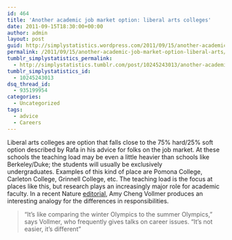 ```yaml
---
id: 464
title: 'Another academic job market option: liberal arts colleges'
date: 2011-09-15T18:30:00+00:00
author: admin
layout: post
guid: http://simplystatistics.wordpress.com/2011/09/15/another-academic-job-market-option-liberal-arts
permalink: /2011/09/15/another-academic-job-market-option-liberal-arts/
tumblr_simplystatistics_permalink:
  - http://simplystatistics.tumblr.com/post/10245243013/another-academic-job-market-option-liberal-arts
tumblr_simplystatistics_id:
  - 10245243013
dsq_thread_id:
  - 935199954
categories:
  - Uncategorized
tags:
  - advice
  - Careers
---
```

Liberal arts colleges are option that falls close to the 75% hard/25% soft option described by Rafa in his advice for folks on the job market. At these schools the teaching load may be even a little heavier than schools like Berkeley/Duke; the students will usually be exclusively undergraduates. Examples of this kind of place are Pomona College, Carleton College, Grinnell College, etc. The teaching load is the focus at places like this, but research plays an increasingly major role for academic faculty. In a recent Nature <a href="http://www.nature.com/nature/journal/v477/n7363/full/nj7363-239a.html" target="_blank">editorial</a>, Amy Cheng Vollmer produces an interesting analogy for the differences in responsibilities. 

> &#8220;It&#8217;s like comparing the winter Olympics to the summer Olympics,&#8221; says Vollmer, who frequently gives talks on career issues. &#8220;It&#8217;s not easier, it&#8217;s different&#8221;